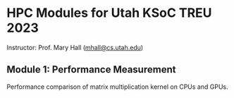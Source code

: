 # HPC Modules for Utah KSoC TREU 2023
Instructor: Prof. Mary Hall (mhall@cs.utah.edu)

## Module 1: Performance Measurement
Performance comparison of matrix multiplication kernel on CPUs and GPUs. 
